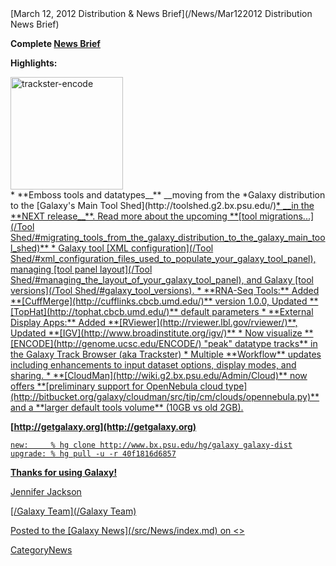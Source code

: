 <div class='newsItemHeader'>[March 12, 2012 Distribution & News Brief](/News/Mar122012 Distribution News Brief)</div>


**Complete [News Brief](/src/DevNewsBriefs/2012_03_12/index.md)**

**Highlights:**
<div class='right'><a href='/Learn/Visualization/'><img src='/Images/NewsGraphics/2012_03_12_trackster-encode.png' alt='trackster-encode' width="180px" /></a></div>
* **</u>Emboss tools and datatypes__** __moving from the *Galaxy distribution to the [Galaxy's Main Tool Shed](http://toolshed.g2.bx.psu.edu/)<u>* __in the **NEXT release__**. Read more about the upcoming **[tool migrations...](/Tool Shed/#migrating_tools_from_the_galaxy_distribution_to_the_galaxy_main_tool_shed)**
* Galaxy tool [XML configuration](/Tool Shed/#xml_configuration_files_used_to_populate_your_galaxy_tool_panel), managing [tool panel layout](/Tool Shed/#managing_the_layout_of_your_galaxy_tool_panel), and Galaxy [tool versions](/Tool Shed/#galaxy_tool_versions).
* **RNA-Seq Tools:** Added **[CuffMerge](http://cufflinks.cbcb.umd.edu/)** version 1.0.0, Updated **[TopHat](http://tophat.cbcb.umd.edu/)** default parameters
* **External Display Apps:** Added **[RViewer](http://rviewer.lbl.gov/rviewer/)**, Updated **[IGV](http://www.broadinstitute.org/igv/)**
* Now visualize **[ENCODE](http://genome.ucsc.edu/ENCODE/) "peak" datatype tracks** in the Galaxy Track Browser (aka Trackster)
* Multiple **Workflow** updates including enhancements to input dataset options, display modes, and sharing.
* **[CloudMan](http://wiki.g2.bx.psu.edu/Admin/Cloud)** now offers **[preliminary support for OpenNebula cloud type](http://bitbucket.org/galaxy/cloudman/src/tip/cm/clouds/opennebula.py)** and a **larger default tools volume** (10GB vs old 2GB).

**[http://getgalaxy.org](http://getgalaxy.org)**
```
new:     % hg clone http://www.bx.psu.edu/hg/galaxy galaxy-dist
upgrade: % hg pull -u -r 40f1816d6857
```



**Thanks for using Galaxy!**

[Jennifer Jackson](/src/JenniferJackson/index.md)

[/Galaxy Team](/Galaxy Team)

<div class='newsItemFooter'>Posted to the [Galaxy News](/src/News/index.md) on <<Date(2012-03-12T20:52:29Z)>></div>

CategoryNews
